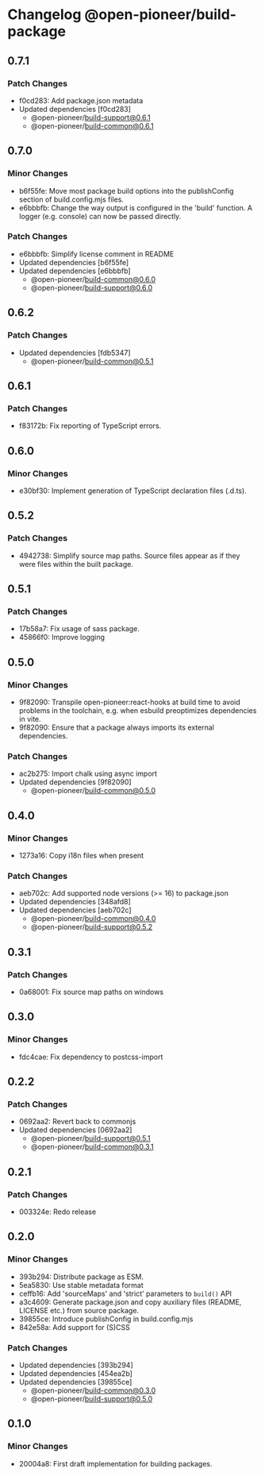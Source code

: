 # Changelog @open-pioneer/build-package

## 0.7.1

### Patch Changes

-   f0cd283: Add package.json metadata
-   Updated dependencies [f0cd283]
    -   @open-pioneer/build-support@0.6.1
    -   @open-pioneer/build-common@0.6.1

## 0.7.0

### Minor Changes

-   b6f55fe: Move most package build options into the publishConfig section of build.config.mjs files.
-   e6bbbfb: Change the way output is configured in the 'build' function. A logger (e.g. console) can now be passed directly.

### Patch Changes

-   e6bbbfb: Simplify license comment in README
-   Updated dependencies [b6f55fe]
-   Updated dependencies [e6bbbfb]
    -   @open-pioneer/build-common@0.6.0
    -   @open-pioneer/build-support@0.6.0

## 0.6.2

### Patch Changes

-   Updated dependencies [fdb5347]
    -   @open-pioneer/build-common@0.5.1

## 0.6.1

### Patch Changes

-   f83172b: Fix reporting of TypeScript errors.

## 0.6.0

### Minor Changes

-   e30bf30: Implement generation of TypeScript declaration files (.d.ts).

## 0.5.2

### Patch Changes

-   4942738: Simplify source map paths. Source files appear as if they were files within the built package.

## 0.5.1

### Patch Changes

-   17b58a7: Fix usage of sass package.
-   45866f0: Improve logging

## 0.5.0

### Minor Changes

-   9f82090: Transpile open-pioneer:react-hooks at build time to avoid problems in the toolchain, e.g. when esbuild preoptimizes dependencies in vite.
-   9f82090: Ensure that a package always imports its external dependencies.

### Patch Changes

-   ac2b275: Import chalk using async import
-   Updated dependencies [9f82090]
    -   @open-pioneer/build-common@0.5.0

## 0.4.0

### Minor Changes

-   1273a16: Copy i18n files when present

### Patch Changes

-   aeb702c: Add supported node versions (>= 16) to package.json
-   Updated dependencies [348afd8]
-   Updated dependencies [aeb702c]
    -   @open-pioneer/build-common@0.4.0
    -   @open-pioneer/build-support@0.5.2

## 0.3.1

### Patch Changes

-   0a68001: Fix source map paths on windows

## 0.3.0

### Minor Changes

-   fdc4cae: Fix dependency to postcss-import

## 0.2.2

### Patch Changes

-   0692aa2: Revert back to commonjs
-   Updated dependencies [0692aa2]
    -   @open-pioneer/build-support@0.5.1
    -   @open-pioneer/build-common@0.3.1

## 0.2.1

### Patch Changes

-   003324e: Redo release

## 0.2.0

### Minor Changes

-   393b294: Distribute package as ESM.
-   5ea5830: Use stable metadata format
-   ceffb16: Add 'sourceMaps' and 'strict' parameters to `build()` API
-   a3c4609: Generate package.json and copy auxiliary files (README, LICENSE etc.) from source package.
-   39855ce: Introduce publishConfig in build.config.mjs
-   842e58a: Add support for (S)CSS

### Patch Changes

-   Updated dependencies [393b294]
-   Updated dependencies [454ea2b]
-   Updated dependencies [39855ce]
    -   @open-pioneer/build-common@0.3.0
    -   @open-pioneer/build-support@0.5.0

## 0.1.0

### Minor Changes

-   20004a8: First draft implementation for building packages.
